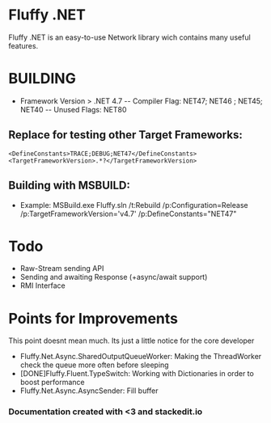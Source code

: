 # Fluffy .NET

Fluffy .NET is an easy-to-use Network library wich contains many useful features.

# BUILDING

- Framework Version > .NET 4.7
-- Compiler Flag: NET47; NET46 ; NET45; NET40
-- Unused Flags: NET80

## Replace for testing other Target Frameworks:
	<DefineConstants>TRACE;DEBUG;NET47</DefineConstants>
	<TargetFrameworkVersion>.*?</TargetFrameworkVersion>

## Building with MSBUILD:
 - Example: MSBuild.exe Fluffy.sln /t:Rebuild /p:Configuration=Release /p:TargetFrameworkVersion='v4.7' /p:DefineConstants="NET47"

# Todo
- Raw-Stream sending API
- Sending and awaiting Response (+async/await support)
- RMI Interface

# Points for Improvements
This point doesnt mean much. Its just a little notice for the core developer
- Fluffy.Net.Async.SharedOutputQueueWorker: Making the ThreadWorker check the queue more often before sleeping
- [DONE]Fluffy.Fluent.TypeSwitch: Working with Dictionaries in order to boost performance 
- Fluffy.Net.Async.AsyncSender: Fill buffer

### Documentation created with <3 and stackedit.io
